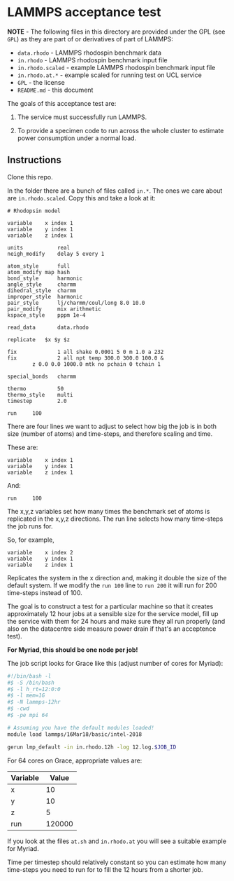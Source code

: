 # LAMMPS acceptance test

**NOTE** - The following files in this directory are provided under the GPL (see `GPL`) as they are part of or derivatives of part of LAMMPS:

 * `data.rhodo` - LAMMPS rhodospin benchmark data
 * `in.rhodo` - LAMMPS rhodospin benchmark input file
 * `in.rhodo.scaled` - example LAMMPS rhodospin benchmark input file
 * `in.rhodo.at.*` - example scaled for running test on UCL service
 * `GPL` - the license
 * `README.md` - this document

The goals of this acceptance test are:

 1. The service must successfully run LAMMPS.
 
 2. To provide a specimen code to run across the whole cluster to estimate power consumption under a normal load.

## Instructions

Clone this repo.

In the folder there are a bunch of files called `in.*`.  The ones we care about are `in.rhodo.scaled`.  Copy this and take a look at it:

```
# Rhodopsin model

variable	x index 1
variable	y index 1
variable	z index 1

units           real  
neigh_modify    delay 5 every 1   

atom_style      full  
atom_modify	map hash
bond_style      harmonic 
angle_style     charmm 
dihedral_style  charmm 
improper_style  harmonic 
pair_style      lj/charmm/coul/long 8.0 10.0 
pair_modify     mix arithmetic 
kspace_style    pppm 1e-4 

read_data       data.rhodo

replicate	$x $y $z

fix             1 all shake 0.0001 5 0 m 1.0 a 232
fix             2 all npt temp 300.0 300.0 100.0 &
		z 0.0 0.0 1000.0 mtk no pchain 0 tchain 1

special_bonds   charmm
 
thermo          50
thermo_style    multi 
timestep        2.0

run		100
```

There are four lines we want to adjust to select how big the job is in both size (number of atoms) and time-steps, and therefore scaling and time.

These are:

```
variable	x index 1
variable	y index 1
variable	z index 1
```

And:

```
run		100
```

The x,y,z variables set how many times the benchmark set of atoms is replicated in the x,y,z directions.  The run line selects how many time-steps the job runs for.

So, for example,

```
variable	x index 2
variable	y index 1
variable	z index 1
```

Replicates the system in the x direction and, making it double the size of the default system.  If we modify the `run 100` line to `run 200` it will run for 200 time-steps instead of 100.

The goal is to construct a test for a particular machine so that it creates approximately 12 hour jobs at a sensible size for the service model, fill up the service with them for 24 hours and make sure they all run properly (and also on the datacentre side measure power drain if that's an acceptence test).

**For Myriad, this should be one node per job!**

The job script looks for Grace like this (adjust number of cores for Myriad):

```bash
#!/bin/bash -l
#$ -S /bin/bash
#$ -l h_rt=12:0:0
#$ -l mem=1G
#$ -N lammps-12hr
#$ -cwd
#$ -pe mpi 64

# Assuming you have the default modules loaded!
module load lammps/16Mar18/basic/intel-2018

gerun lmp_default -in in.rhodo.12h -log 12.log.$JOB_ID
```

For 64 cores on Grace, appropriate values are:

| Variable | Value  |
| -------- | ------ |
| x        | 10     |
| y        | 10     |
| z        | 5      |
| run      | 120000 |

If you look at the files `at.sh` and `in.rhodo.at` you will see a suitable example for Myriad.

Time per timestep should relatively constant so you can estimate how many time-steps you need to run for to fill the 12 hours from a shorter job.
